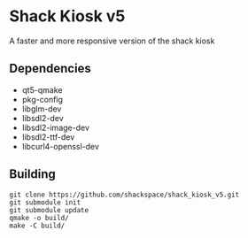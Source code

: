 # Shack Kiosk v5
A faster and more responsive version of the shack kiosk

## Dependencies

- qt5-qmake
- pkg-config
- libglm-dev
- libsdl2-dev
- libsdl2-image-dev
- libsdl2-ttf-dev
- libcurl4-openssl-dev

## Building

```
git clone https://github.com/shackspace/shack_kiosk_v5.git
git submodule init
git submodule update
qmake -o build/
make -C build/
```

